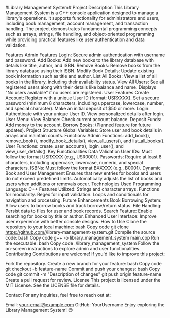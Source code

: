 #Library Management System#
Project Description
This Library Management System is a C++ console application designed to manage a library's operations. It supports functionality for administrators and users, including book management, account management, and transaction handling. The project demonstrates fundamental programming concepts such as arrays, strings, file handling, and object-oriented programming while providing practical features like user authentication and data validation.

Features
Admin Features
Login: Secure admin authentication with username and password.
Add Books: Add new books to the library database with details like title, author, and ISBN.
Remove Books: Remove books from the library database using their ISBN.
Modify Book Details: Update existing book information such as title and author.
List All Books: View a list of all books in the library, including their availability status.
View All Users: See all registered users along with their details like balance and name.
Displays "No users available" if no users are registered.
User Features
Create Account:
Register with a unique User ID (format: USRXXXX).
Set a secure password (minimum 8 characters, including uppercase, lowercase, number, and special character).
Make an initial deposit of $50 or more.
Login:
Authenticate with your unique User ID.
View personalized details after login.
User Menu:
View Balance: Check current account balance.
Deposit Funds: Add money to the account.
Borrow Books: (Planned feature for future updates).
Project Structure
Global Variables:
Store user and book details in arrays and maintain counts.
Functions:
Admin Functions:
add_book(), remove_book(), modify_book_details(), view_all_users(), and list_all_books().
User Functions:
create_user_account(), login_user(), and view_user_details().
Key Functionalities
Data Validation
User IDs: Must follow the format USRXXXX (e.g., USR0001).
Passwords: Require at least 8 characters, including uppercase, lowercase, numeric, and special characters.
ISBNs: Must follow the format BXXXXX (e.g., B0001).
Dynamic Book and User Management
Ensures that new entries for books and users do not exceed predefined limits.
Automatically adjusts the list of books and users when additions or removals occur.
Technologies Used
Programming Language: C++
Features Utilized:
Strings and character arrays.
Functions for modularity.
Regex for input validation.
Loops and conditionals for navigation and processing.
Future Enhancements
Book Borrowing System: Allow users to borrow books and track borrow/return status.
File Handling: Persist data to files for user and book records.
Search Feature: Enable searching for books by title or author.
Enhanced User Interface: Improve user experience with better console designs.
How to Use
Clone the repository to your local machine:
bash
Copy code
git clone https://github.com/<your-username>/library-management-system.git
Compile the source code:
bash
Copy code
g++ -o library_management_system main.cpp
Run the executable:
bash
Copy code
./library_management_system
Follow the on-screen instructions to explore admin and user functionalities.
Contributing
Contributions are welcome! If you'd like to improve this project:

Fork the repository.
Create a new branch for your feature:
bash
Copy code
git checkout -b feature-name
Commit and push your changes:
bash
Copy code
git commit -m "Description of changes"
git push origin feature-name
Create a pull request for review.
License
This project is licensed under the MIT License. See the LICENSE file for details.

Contact
For any inquiries, feel free to reach out at:

Email: your-email@example.com
GitHub: YourUsername
Enjoy exploring the Library Management System! 😊
